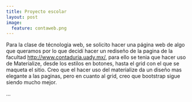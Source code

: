 ```yaml
---
title: Proyecto escolar
layout: post
image:
  feature: contaweb.png
---
```

Para la clase de técnologia web, se solicito hacer una página web de algo que queramos por lo que decidí hacer un rediseño de la pagina de la facultad http://www.contaduria.uady.mx/, para ello se tenia que hacer uso de Materialize, desde los estilos en botones, hasta el grid con el que se maqueta el sitio.
Creo que el hacer uso del materialize da un diseño mas elegante a las paginas, pero en cuanto al grid, creo que bootstrap sigue siendo mucho mejor.

...
